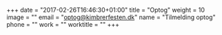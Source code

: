 +++
date = "2017-02-26T16:46:30+01:00"
title = "Optog"
weight = 10
image = ""
email = "optog@kimbrerfesten.dk"
name = "Tilmelding optog"
phone = ""
work = ""
worktitle = ""
+++